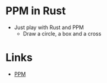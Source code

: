 # PPM in Rust

- Just play with Rust and PPM
    - Draw a circle, a box and a cross

# Links

- [PPM](https://netpbm.sourceforge.net/doc/ppm.html)
